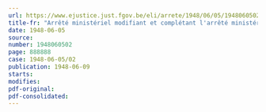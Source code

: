 ```yaml
---
url: https://www.ejustice.just.fgov.be/eli/arrete/1948/06/05/1948060502/justel
title-fr: "Arrêté ministériel modifiant et complétant l'arrêté ministériel du 17 mai 1947, fixant les prix de vente maxima des journaux quotidiens"
date: 1948-06-05
source:
number: 1948060502
page: 888888
case: 1948-06-05/02
publication: 1948-06-09
starts:
modifies:
pdf-original:
pdf-consolidated:
---
```


